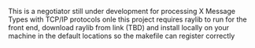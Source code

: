 This is a negotiator still under development for processing X Message Types with TCP/IP protocols onle
this project requires raylib to run for the front end, 
download raylib from link (TBD) and install locally on your machine in the default locations so the makefile can register correctly
